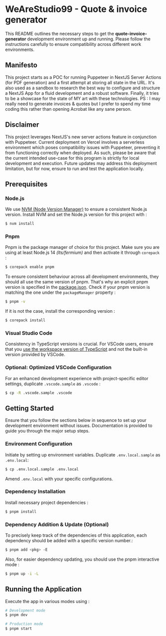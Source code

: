 # WeAreStudio99 - Quote & invoice generator

This README outlines the necessary steps to get the **quote-invoice-generator** development environment up and running. Please follow the instructions carefully to ensure compatibility across different work environments.

## Manifesto

This project starts as a POC for running Puppeteer in NextJS Server Actions (for PDF generation) and a first attempt at storing all state in the URL. It's also used as a sandbox to research the best way to configure and structure a NextJS App for a fluid development and a robust software. Finally, it tries to be a showcase for the state of MY art with these technologies.
PS : I may really need to generate invoices & quotes but I prefer to spend my time coding this rather than opening Acrobat like any sane person.

## Disclaimer

This project leverages NextJS's new server actions feature in conjunction with Puppeteer. Current deployment on Vercel involves a serverless environment which poses compatibility issues with Puppeteer, preventing it from functioning correctly when deployed. As such, please be aware that the current intended use-case for this program is strictly for local development and execution. Future updates may address this deployment limitation, but for now, ensure to run and test the application locally.

## Prerequisites

### Node.js

We use [NVM (Node Version Manager)](https://github.com/nvm-sh/nvm) to ensure a consistent Node.js version. Install NVM and set the Node.js version for this project with :

```bash
$ nvm install
```

### Pnpm

Pnpm is the package manager of choice for this project. Make sure you are using at least Node.js 14 _(lts/fermium)_ and then activate it through `corepack` :

```bash
$ corepack enable pnpm
```

To ensure consistent behaviour across all development environments, they should all use the same version of pnpm. That's why an explicit pnpm version is specified in the [package.json](). Check if your pnpm version is matching the one under the `packageManager` property :

```bash
$ pnpm -v
```

If it is not the case, install the corresponding version :

```bash
$ corepack install
```

### Visual Studio Code

Consistency in TypeScript versions is crucial. For VSCode users, ensure that you [use the workspace version of TypeScript](https://code.visualstudio.com/docs/typescript/typescript-compiling#_using-the-workspace-version-of-typescript) and not the built-in version provided by VSCode.

### Optional: Optimized VSCode Configuration

For an enhanced development experience with project-specific editor settings, duplicate `.vscode.sample` as `.vscode` :

```bash
$ cp -R .vscode.sample .vscode
```

## Getting Started

Ensure that you follow the sections below in sequence to set up your development environment without issues.
Documentation is provided to guide you through the major setup steps.

### Environment Configuration

Initiate by setting up environment variables. Duplicate `.env.local.sample` as `.env.local`:

```bash
$ cp .env.local.sample .env.local
```

Amend `.env.local` with your specific configurations.

### Dependency Installation

Install necessary project dependencies :

```bash
$ pnpm install
```

### Dependency Addition & Update (Optional)

To precisely keep track of the dependencies of this application, each dependency should be added with a specific version number.:

```bash
$ pnpm add <pkg> -E
```

Also, for easier dependency updating, you should use the pnpm interactive mode :

```bash
$ pnpm up -i -L
```

## Running the Application

Execute the app in various modes using :

```bash
# Development mode
$ pnpm dev

# Production mode
$ pnpm start
```
